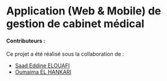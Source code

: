 # Application (Web & Mobile) de gestion de cabinet médical 
#### Contributeurs :
Ce projet a été réalisé sous la collaboration de :
  
  * [Saad Eddine ELOUAFI](https://github.com/saadDevlop)
  * [Oumaima EL HANKARI](https://github.com/Oumaima2407)

